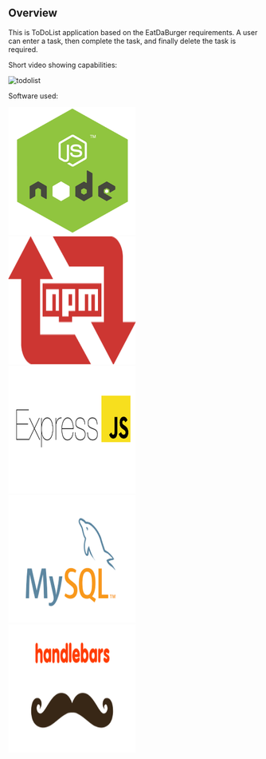 <h2>Overview</h2>

This is ToDoList application based on the EatDaBurger requirements. A user can enter a task, then complete the task, and finally delete the task is required. 

Short video showing capabilities:

![todolist](https://user-images.githubusercontent.com/33644735/40177868-c9ee5402-59ad-11e8-915e-d71b5c41172f.gif)

Software used: 

<img src="/nodejs_logo.png" width="256" height="256" title="NodeJS"><img src="/npm-logo.png" width="256" height="256" title="Node Package Manager">
<img src="/express.png" width="256" height="256" title="Express"><img src="/mysql.png" width="256" height="256" title="MySQL">
<img src="/handlebars.png" width="256" height="256" title="HandleBars">

